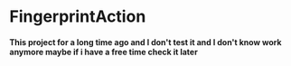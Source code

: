 # FingerprintAction


#### This project for a long time ago and I don't test it and I don't know work anymore maybe if i have a free time check it later
